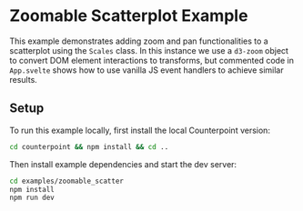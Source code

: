 # Zoomable Scatterplot Example

This example demonstrates adding zoom and pan functionalities to a scatterplot using the `Scales` class. In this instance we use a `d3-zoom` object to convert DOM element interactions to transforms, but commented code in `App.svelte` shows how to use vanilla JS event handlers to achieve similar results.

## Setup

To run this example locally, first install the local Counterpoint version:

```bash
cd counterpoint && npm install && cd ..
```

Then install example dependencies and start the dev server:

```bash
cd examples/zoomable_scatter
npm install
npm run dev
```
